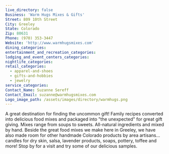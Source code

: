 ```yaml
---
live_directory: false
Business: 'Warm Hugs Mixes & Gifts'
Street: 809 10th Street
City: Greeley
State: Colorado
Zip: 80631
Phone: (970) 353-3447
Website: 'http://www.warmhugsmixes.com'
dining_categories:
entertainment_and_recreation_categories:
lodging_and_event_centers_categories:
nightlife_categories:
retail_categories:
  - apparel-and-shoes
  - gifts-and-hobbies
  - jewelry
service_categories:
Contact_Name: Suzanne Sereff
Contact_Email: suzanne@warmhugsmixes.com
Logo_image_path: /assets/images/directory/warmhugs.png
---
```



A great destination for finding the uncommon gift! Family recipes converted into delicious food mixes and packaged into "the unexpected" for great gift giving. Mixes range from soups to sweets. All-natural ingredients and mixed by hand. Beside the great food mixes we make here in Greeley, we have also made room for other handmade Colorado products by area artisans…candles for dry skin, salsa, lavender products, soaps, pottery, toffee and more! Stop by for a visit and try some of our delicious samples.